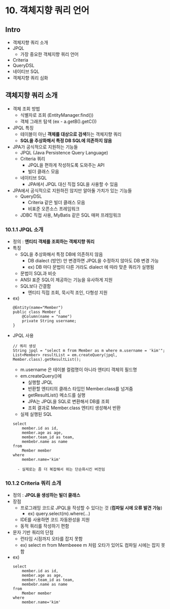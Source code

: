 # 10. 객체지향 쿼리 언어
## Intro
- 객체지향 쿼리 소개
- JPQL
	- 가장 중요한 객체지향 쿼리 언어
- Criteria
- QueryDSL
- 네이티브 SQL
- 객체지향 쿼리 심화
## 객체지향 쿼리 소개
- 객체 조회 방법
	- 식별자로 조회 (EntityManager.find())
	- 객체 그래프 탐색 (ex - a.getB().getC())
- JPQL 특징
	- 테이블이 아닌 **객체를 대상으로 검색**하는 객체지향 쿼리
	- **SQL을 추상화해서 특정 DB SQL에 의존하지 않음**
- JPA가 공식적으로 지원하는 기능들
	- JPQL (Java Persistence Query Language)
	- Criteria 쿼리 
		- JPQL을 편하게 작성하도록 도와주는 API
		- 빌더 클래스 모음
	- 네이티브 SQL
		- JPA에서 JPQL 대신 직접 SQL을 사용할 수 있음
- JPA에서 공식적으로 지원하진 않지만 알아둘 가치가 있는 기능들
	- QueryDSL
		- Criteria 같은 빌더 클래스 모음
		- 비표준 오픈소스 프레임워크
	- JDBC 직접 사용, MyBatis 같은 SQL 매퍼 프레임워크
### 10.1.1 JPQL 소개
- 정의 : **엔티티 객체를 조회하는 객체지향 쿼리**
- 특징
	- SQL을 추상화해서 특정 DB에 의존하지 않음
		- DB dialect (방언) 만 변경하면 JPQL을 수정하지 않아도 DB 변경 가능
		- ex) DB 마다 문법이 다른 거라도 dialect 에 따라 맞춘 쿼리가 실행됨
	- 문법이 SQL과 비슷
	- ANSI 표준 SQL이 제공하는 기능을 유사하게 지원
	- SQL보다 간결함
		- 엔티티 직접 조회, 묵시적 조인, 다형성 지원
- ex)
	```
	@Entity(name="Member")
	public class Member {
		@Column(name = "name")
		private String username;
	}
	```
- JPQL 사용
	```
	// 쿼리 생성
	String jpql = "select m from Member as m where m.username = 'kim'";
	List<Member> resultList = em.createQuery(jpql, Member.class).getResultList();
	```
	- m.username 은 테이블 컬럼명이 아니라 엔티티 객체의 필드명
	- em.createQuery()에 
		- 실행할 JPQL
		- 반환할 엔티티의 클래스 타입인 Member.class를 넘겨줌
		- getResultList() 메소드를 실행 
		- JPA는 JPQL을 SQL로 변환해서 DB를 조회
		- 조회 결과로 Member.class 엔티티 생성해서 반환
	- 실제 실행된 SQL
	```
	select
		member.id as id,
		member.age as age,
		member.team_id as team,
		membebr.name as name
	from
		Member member
	where
		member.name='kim'
	```
		- 실제로는 좀 더 복잡해서 위는 단순화시킨 버전임
### 10.1.2 Criteria 쿼리 소개
- 정의 : **JPQL을 생성하는 빌더 클래스**
- 장점
	- 프로그래밍 코드로 JPQL을 작성할 수 있다는 것 (**컴파일 시에 오류 발견 가능**)
		- ex) query.select(m).where(...)
	- IDE를 사용하면 코드 자동완성을 지원
	- 동적 쿼리를 작성하기 편함
- 문자 기반 쿼리의 단점
	- 런타임 시점까지 오타를 잡지 못함
	- ex) select m from Membeeee m 처럼 오타가 있어도 컴파일 시에는 잡지 못함
- ex)
	```
	select
		member.id as id,
		member.age as age,
		member.team_id as team,
		membebr.name as name
	from
		Member member
	where
		member.name='kim'
	```
<!--stackedit_data:
eyJoaXN0b3J5IjpbLTEwMTExNjYzOTgsNzMwOTk4MTE2XX0=
-->